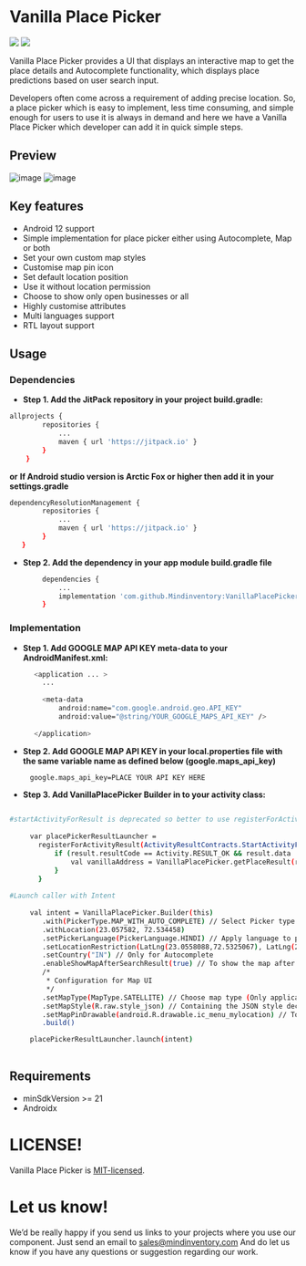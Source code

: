 # Vanilla Place Picker
[![](https://jitpack.io/v/Mindinventory/VanillaPlacePicker.svg)](https://jitpack.io/#Mindinventory/VanillaPlacePicker) ![](https://img.shields.io/github/license/mindinventory/VanillaPlacePicker)

Vanilla Place Picker provides a UI that displays an interactive map to get the place details and Autocomplete functionality, which displays place predictions based on user search input.

Developers often come across a requirement of adding precise location. So, a place picker which is easy to implement, less time consuming, and simple enough for users to use it is always in demand and here we have a Vanilla Place Picker which developer can add it in quick simple steps.

## Preview
![image](/media/vanillaplacepicker-autocomplete.gif) ![image](/media/vanillaplacepicker-map.gif)

## Key features
* Android 12 support
* Simple implementation for place picker either using Autocomplete, Map or both
* Set your own custom map styles
* Customise map pin icon
* Set default location position
* Use it without location permission
* Choose to show only open businesses or all
* Highly customise attributes
* Multi languages support
* RTL layout support

## Usage
### Dependencies

- **Step 1. Add the JitPack repository in your project build.gradle:**
```bash
allprojects {
	    repositories {
		    ...
		    maven { url 'https://jitpack.io' }
	    }
    }
```
**or**
**If Android studio version is Arctic Fox or higher then add it in your settings.gradle**

```bash
dependencyResolutionManagement {
  		repositories {
       		...
       		maven { url 'https://jitpack.io' }
   		}
   }
``` 
- **Step 2. Add the dependency in your app module build.gradle file**
```bash
        dependencies {
            ...
            implementation 'com.github.Mindinventory:VanillaPlacePicker:X.X.X'
        }
``` 

### Implementation
- **Step 1. Add GOOGLE MAP API KEY meta-data to your AndroidManifest.xml:**

```bash
      <application ... >
        ...
        
        <meta-data
            android:name="com.google.android.geo.API_KEY"
            android:value="@string/YOUR_GOOGLE_MAPS_API_KEY" />
        
      </application>
``` 

- **Step 2. Add GOOGLE MAP API KEY in your local.properties file with the same variable name as defined below (google.maps_api_key)**
```bash
     google.maps_api_key=PLACE YOUR API KEY HERE
``` 

- **Step 3. Add VanillaPlacePicker Builder in to your activity class:**
```bash

#startActivityForResult is deprecated so better to use registerForActivityResult
       
     var placePickerResultLauncher =
       registerForActivityResult(ActivityResultContracts.StartActivityForResult()) { result ->
           if (result.resultCode == Activity.RESULT_OK && result.data != null) {
               val vanillaAddress = VanillaPlacePicker.getPlaceResult(result.data)
           }
       }
       
#Launch caller with Intent
        
     val intent = VanillaPlacePicker.Builder(this)
        .with(PickerType.MAP_WITH_AUTO_COMPLETE) // Select Picker type to enable autocompelte, map or both
        .withLocation(23.057582, 72.534458)
        .setPickerLanguage(PickerLanguage.HINDI) // Apply language to picker
        .setLocationRestriction(LatLng(23.0558088,72.5325067), LatLng(23.0587592,72.5357321)) // Restrict location bounds in map and autocomplete
        .setCountry("IN") // Only for Autocomplete
        .enableShowMapAfterSearchResult(true) // To show the map after selecting the place from place picker only for PickerType.MAP_WITH_AUTO_C
        /*
         * Configuration for Map UI
         */
        .setMapType(MapType.SATELLITE) // Choose map type (Only applicable for map screen) 
        .setMapStyle(R.raw.style_json) // Containing the JSON style declaration for night-mode styling
        .setMapPinDrawable(android.R.drawable.ic_menu_mylocation) // To give custom pin image for map marker
        .build()

     placePickerResultLauncher.launch(intent)
                  
``` 
    
## Requirements

* minSdkVersion >= 21
* Androidx

# LICENSE!

Vanilla Place Picker is [MIT-licensed](/LICENSE).

# Let us know!
We’d be really happy if you send us links to your projects where you use our component. Just send an email to sales@mindinventory.com And do let us know if you have any questions or suggestion regarding our work.
